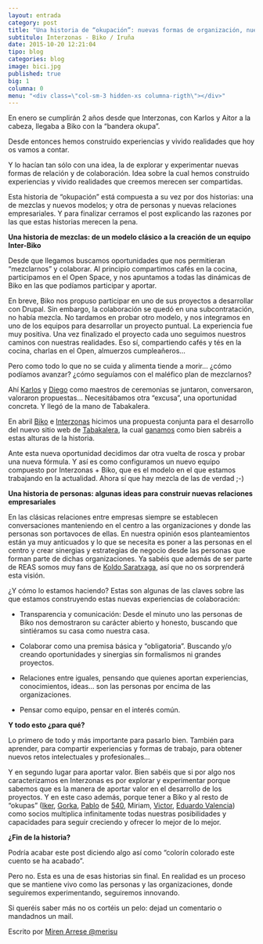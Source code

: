 ```yaml
---
layout: entrada
category: post
title: "Una historia de “okupación”: nuevas formas de organización, nuevos modelos de colaboración"
subtitulo: Interzonas - Biko / Iruña
date: 2015-10-20 12:21:04
tipo: blog
categories: blog
image: bici.jpg
published: true
big: 1
columna: 0
menu: "<div class=\"col-sm-3 hidden-xs columna-rigth\"></div>"
---
```



En enero se cumplirán 2 años desde que Interzonas, con Karlos y Aitor a la cabeza, llegaba a Biko con la “bandera okupa”. 

<!--mas-->

Desde entonces hemos construido experiencias y vivido realidades que hoy os vamos a contar.

Y lo hacían tan sólo con una idea, la de explorar y experimentar nuevas formas de relación y de colaboración. Idea sobre la cual hemos construido experiencias y vivido realidades que creemos merecen ser compartidas.

Esta historia de “okupación” está compuesta a su vez por dos historias: una de mezclas y nuevos modelos; y otra de personas y nuevas relaciones empresariales. Y para finalizar cerramos el post explicando las razones por las que estas historias merecen la pena.

**Una historia de mezclas: de un modelo clásico a la creación de un equipo Inter-Biko**

Desde que llegamos buscamos oportunidades que nos permitieran “mezclarnos” y colaborar. Al principio compartimos cafés en la cocina, participamos en el Open Space, y nos apuntamos a todas las dinámicas de Biko en las que podíamos participar y aportar.

En breve, Biko nos propuso participar en uno de sus proyectos a desarrollar con Drupal. Sin embargo, la colaboración se quedó en una subcontratación, no había mezcla. No tardamos en probar otro modelo, y nos integramos en uno de los equipos para desarrollar un proyecto puntual. La experiencia fue muy positiva. Una vez finalizado el proyecto cada uno seguimos nuestros caminos con nuestras realidades. Eso sí, compartiendo cafés y tés en la cocina, charlas en el Open, almuerzos cumpleañeros...

Pero como todo lo que no se cuida y alimenta tiende a morir... ¿cómo podíamos avanzar?  ¿cómo seguíamos con el maléfico plan de mezclarnos? 

Ahí [Karlos](http://twitter.com/patxangas) y [Diego](https://twitter.com/diegocenzano) como maestros de ceremonias se juntaron, conversaron, valoraron propuestas… Necesitábamos otra “excusa”, una oportunidad concreta. Y llegó de la mano de Tabakalera.

En abril [Biko](http://biko2.com) e [Interzonas](http://interzonas.info) hicimos una propuesta conjunta para el desarrollo del nuevo sitio web de [Tabakalera](http://tabakalera.eu), la cual [ganamos](http://labs.interzonas.info/articles/Inaguracion-tabakalera/) como bien sabréis a estas alturas de la historia.

Ante esta nueva oportunidad decidimos dar otra vuelta de rosca y probar una nueva fórmula. Y así es como configuramos un nuevo equipo compuesto por Interzonas + Biko, que es el modelo en el que estamos trabajando en la actualidad. Ahora sí que hay mezcla de las de verdad ;-)

**Una historia de personas: algunas ideas para construir nuevas relaciones empresariales**

En las clásicas relaciones entre empresas siempre se establecen conversaciones manteniendo en el centro a las organizaciones y donde las personas son portavoces de ellas. En nuestra opinión esos planteamientos están ya muy anticuados y lo que se necesita es poner a las personas en el centro y crear sinergias y estrategias de negocio desde las personas que forman parte de dichas organizaciones. Ya sabéis que además de ser parte de REAS somos muy fans de [Koldo Saratxaga](http://www.k2kemocionando.com/k2khaciendo.html), así que no os sorprenderá esta visión.

¿Y cómo lo estamos haciendo? Estas son algunas de las claves sobre las que estamos construyendo estas nuevas experiencias de colaboración:


* Transparencia y comunicación: Desde el minuto uno las personas de Biko nos demostraron su carácter abierto y honesto, buscando que sintiéramos su casa como nuestra casa. 

* Colaborar como una premisa básica y “obligatoria”. Buscando y/o creando oportunidades y sinergias sin formalismos ni grandes proyectos. 

* Relaciones entre iguales, pensando que quienes aportan experiencias, conocimientos, ideas... son las personas por encima de las organizaciones.

* Pensar como equipo, pensar en el interés común.

**Y todo esto ¿para qué?**

Lo primero de todo y más importante para pasarlo bien. También para aprender, para compartir experiencias y formas de trabajo, para obtener nuevos retos intelectuales y profesionales…

Y en segundo lugar para aportar valor. Bien sabéis que si por algo nos caracterizamos en Interzonas es por explorar y experimentar porque sabemos que es la manera de aportar valor en el desarrollo de los proyectos. Y en este caso además, porque tener a Biko y al resto de “okupas” ([Iker](https://twitter.com/wricka69), [Gorka](https://twitter.com/gorkma), [Pablo](https://twitter.com/pabloalbizu) de [540](http://540deg.com/), Miriam, [Victor](http://ningunaparte.net/), [Eduardo Valencia](http://www.eduardovalencia.com/)) como socios multiplica infinitamente todas nuestras posibilidades y capacidades para seguir creciendo y ofrecer lo mejor de lo mejor.


**¿Fin de la historia?**


Podría acabar este post diciendo algo así como “colorín colorado este cuento se ha acabado”. 

Pero no. Esta es una de esas historias sin final. En realidad es un proceso que se mantiene vivo como las personas y las organizaciones, donde seguiremos experimentando, seguiremos innovando.

Si queréis saber más no os cortéis un pelo: dejad un comentario o mandadnos un mail.

Escrito por [Miren Arrese @merisu](https://twitter.com/merisu)